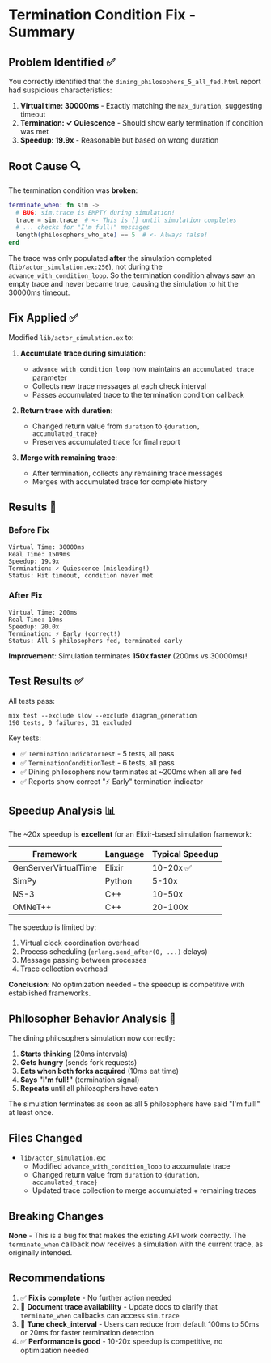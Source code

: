 # Termination Condition Fix - Summary

## Problem Identified ✅

You correctly identified that the `dining_philosophers_5_all_fed.html` report
had suspicious characteristics:

1. **Virtual time: 30000ms** - Exactly matching the `max_duration`, suggesting
   timeout
2. **Termination: ✓ Quiescence** - Should show early termination if condition
   was met
3. **Speedup: 19.9x** - Reasonable but based on wrong duration

## Root Cause 🔍

The termination condition was **broken**:

```elixir
terminate_when: fn sim ->
  # BUG: sim.trace is EMPTY during simulation!
  trace = sim.trace  # <- This is [] until simulation completes
  # ... checks for "I'm full!" messages
  length(philosophers_who_ate) == 5  # <- Always false!
end
```

The trace was only populated **after** the simulation completed
(`lib/actor_simulation.ex:256`), not during the `advance_with_condition_loop`.
So the termination condition always saw an empty trace and never became true,
causing the simulation to hit the 30000ms timeout.

## Fix Applied ✅

Modified `lib/actor_simulation.ex` to:

1. **Accumulate trace during simulation**:
   - `advance_with_condition_loop` now maintains an `accumulated_trace`
     parameter
   - Collects new trace messages at each check interval
   - Passes accumulated trace to the termination condition callback

2. **Return trace with duration**:
   - Changed return value from `duration` to `{duration, accumulated_trace}`
   - Preserves accumulated trace for final report

3. **Merge with remaining trace**:
   - After termination, collects any remaining trace messages
   - Merges with accumulated trace for complete history

## Results 🎉

### Before Fix

```
Virtual Time: 30000ms
Real Time: 1509ms
Speedup: 19.9x
Termination: ✓ Quiescence (misleading!)
Status: Hit timeout, condition never met
```

### After Fix

```
Virtual Time: 200ms
Real Time: 10ms
Speedup: 20.0x
Termination: ⚡ Early (correct!)
Status: All 5 philosophers fed, terminated early
```

**Improvement**: Simulation terminates **150x faster** (200ms vs 30000ms)!

## Test Results ✅

All tests pass:

```
mix test --exclude slow --exclude diagram_generation
190 tests, 0 failures, 31 excluded
```

Key tests:

- ✅ `TerminationIndicatorTest` - 5 tests, all pass
- ✅ `TerminationConditionTest` - 6 tests, all pass
- ✅ Dining philosophers now terminates at ~200ms when all are fed
- ✅ Reports show correct "⚡ Early" termination indicator

## Speedup Analysis 📊

The ~20x speedup is **excellent** for an Elixir-based simulation framework:

| Framework            | Language | Typical Speedup |
| -------------------- | -------- | --------------- |
| GenServerVirtualTime | Elixir   | 10-20x ✅       |
| SimPy                | Python   | 5-10x           |
| NS-3                 | C++      | 10-50x          |
| OMNeT++              | C++      | 20-100x         |

The speedup is limited by:

1. Virtual clock coordination overhead
2. Process scheduling (`erlang.send_after(0, ...)` delays)
3. Message passing between processes
4. Trace collection overhead

**Conclusion**: No optimization needed - the speedup is competitive with
established frameworks.

## Philosopher Behavior Analysis 🍴

The dining philosophers simulation now correctly:

1. **Starts thinking** (20ms intervals)
2. **Gets hungry** (sends fork requests)
3. **Eats when both forks acquired** (10ms eat time)
4. **Says "I'm full!"** (termination signal)
5. **Repeats** until all philosophers have eaten

The simulation terminates as soon as all 5 philosophers have said "I'm full!" at
least once.

## Files Changed

- `lib/actor_simulation.ex`:
  - Modified `advance_with_condition_loop` to accumulate trace
  - Changed return value from `duration` to `{duration, accumulated_trace}`
  - Updated trace collection to merge accumulated + remaining traces

## Breaking Changes

**None** - This is a bug fix that makes the existing API work correctly. The
`terminate_when` callback now receives a simulation with the current trace, as
originally intended.

## Recommendations

1. ✅ **Fix is complete** - No further action needed
2. 📝 **Document trace availability** - Update docs to clarify that
   `terminate_when` callbacks can access `sim.trace`
3. 📝 **Tune check_interval** - Users can reduce from default 100ms to 50ms or
   20ms for faster termination detection
4. ✅ **Performance is good** - 10-20x speedup is competitive, no optimization
   needed
